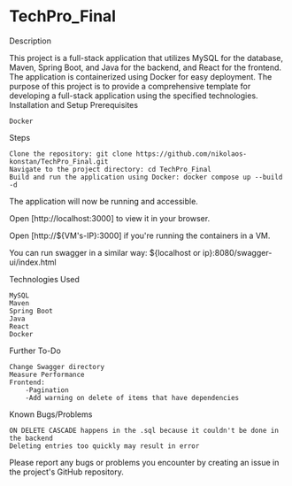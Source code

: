 # TechPro_Final

Description

This project is a full-stack application that utilizes MySQL for the database, Maven, Spring Boot, and Java for the backend, and React for the frontend. The application is containerized using Docker for easy deployment. The purpose of this project is to provide a comprehensive template for developing a full-stack application using the specified technologies.
Installation and Setup
Prerequisites

    Docker

Steps

    Clone the repository: git clone https://github.com/nikolaos-konstan/TechPro_Final.git
    Navigate to the project directory: cd TechPro_Final
    Build and run the application using Docker: docker compose up --build -d

The application will now be running and accessible.

Open [http://localhost:3000] to view it in your browser.

Open [http://${VM's-IP}:3000] if you're running the containers in a VM.

You can run swagger in a similar way: ${localhost or ip}:8080/swagger-ui/index.html

Technologies Used

    MySQL
    Maven
    Spring Boot
    Java
    React
    Docker

Further To-Do

    Change Swagger directory
    Measure Performance
    Frontend:
        -Pagination
        -Add warning on delete of items that have dependencies

Known Bugs/Problems

    ON DELETE CASCADE happens in the .sql because it couldn't be done in the backend
    Deleting entries too quickly may result in error

Please report any bugs or problems you encounter by creating an issue in the project's GitHub repository.

